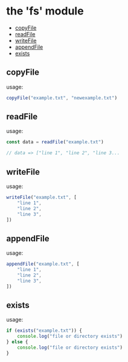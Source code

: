 # the 'fs' module

- [copyFile](#copyFile)
- [readFile](#readFile)
- [writeFile](#writeFile)
- [appendFile](#appendFile)
- [exists](#exists)

## copyFile

usage:

```js
copyFile("example.txt", "newexample.txt")
```

## readFile

usage:

```js
const data = readFile("example.txt")

// data => ["line 1", "line 2", "line 3...
```

## writeFile

usage:

```js
writeFile("example.txt", [
	"line 1",
	"line 2",
	"line 3",
])
```

## appendFile

usage:

```js
appendFile("example.txt", [
	"line 1",
	"line 2",
	"line 3",
])
```

## exists

usage:

```js
if (exists("example.txt")) {
	console.log("file or directory exists")
} else {
	console.log("file or directory exists")
}
```